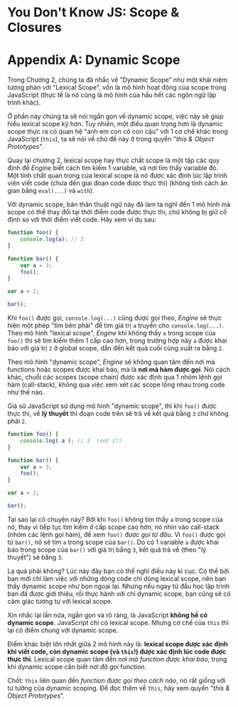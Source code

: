 # You Don't Know JS: Scope & Closures
# Appendix A: Dynamic Scope

Trong Chương 2, chúng ta đã nhắc về "Dynamic Scope" như một khái niệm tương phản với "Lexical Scope", vốn là mô hình hoạt động của scope trong JavaScript (thực tế là nó cũng là mô hình của hầu hết các ngôn ngữ lập trình khác).

Ở phần này chúng ta sẽ nói ngắn gọn về dynamic scope, việc này sẽ giúp hiểu lexical scope kỹ hơn. Tuy nhiên, một điều quan trọng hơn là dynamic scope thực ra có quan hệ "anh em con cô con cậu" với 1 cơ chế khác trong JavaScript (`this`), ta sẽ nói về chủ đề này ở trong quyển "*this & Object Prototypes*".

Quay lại chương 2, lexical scope hay thực chất scope là một tập các quy định để *Engine* biết cách tìm kiếm 1 variable, và nơi tìm thấy variable đó. Một tính chất quan trọng của lexical scope là nó được xác định lúc lập trình viên viết code (chưa đến giai đoạn code được thực thi) (không tính cách ăn gian bằng `eval(...)` và `with`). 

Với dynamic scope, bản thân thuật ngữ này đã làm ta nghĩ đến 1 mô hình mà scope có thể thay đổi tại thời điểm code được thực thi, chứ không bị giữ cố định so với thời điểm viết code. Hãy xem ví dụ sau:

```js
function foo() {
	console.log(a); // 2
}

function bar() {
	var a = 3;
	foo();
}

var a = 2;

bar();
```

Khi `foo()` được gọi, `console.log(...)` cũng được gọi theo, *Engine* sẽ thực hiện một phép "tìm bên phải" để tìm giá trị `a` truyền cho `console.log(...)`. Theo mô hình "lexical scope", *Engine* khi không thấy `a` trong scope của `foo()` thì sẽ tìm kiếm thêm 1 cấp cao hơn, trong trường hợp này `a` được khai báo với giá trị `2` ở global scope, dẫn đến kết quả cuối cùng xuất ra bằng `2`.

Theo mô hình "dynamic scope", *Engine* sẽ không quan tâm đến nơi mà functions hoặc scopes được khai báo, mà là **nơi mà hàm được gọi**. Nói cách khác, chuỗi các scopes (scope chain) được xác định qua 1 nhóm lệnh gọi hàm (call-stack), không qua việc xem xét các scope lồng nhau trong code như thế nào. 

Giả sử JavaScript sử dụng mô hình "dynamic scope", thì khi `foo()` được thực thi, về **lý thuyết** thì đoạn code trên sẽ trả về kết quả bằng `3` chứ không phải `2`. 

```js
function foo() {
	console.log( a ); // 3  (not 2!)
}

function bar() {
	var a = 3;
	foo();
}

var a = 2;

bar();
```

Tại sao lại có chuyện này? Bởi khi `foo()` không tìm thấy `a` trong scope của nó, thay vì tiếp tục tìm kiếm ở cấp scope cao hơn, nó nhìn vào call-stack (nhóm các lệnh gọi hàm), để xem `foo()` được *gọi từ đâu*. Vì `foo()` được gọi từ `bar()`, nó sẽ tìm `a` trong scope của `bar()`. Do có 1 variable `a` được khai báo trong scope của `bar()` với giá trị bằng `3`, kết quả trả về (theo "lý thuyết") sẽ bằng `3`.

Lạ quá phải không? Lúc này đây bạn có thể nghĩ điều này kì cục. Có thể bởi bạn mới chỉ làm việc với những dòng code chỉ dùng lexical scope, nên bạn thấy dynamic scope như bọn ngoại lại. Nhưng nếu ngay từ đầu học lập trình bạn đã được giới thiệu, rồi thực hành với chỉ dynamic scope, bạn cũng sẽ có cảm giác tương tự với lexical scope. 

Xin nhắc lại lần nữa, ngắn gọn và rõ ràng, là JavaScript **không hề có dynamic scope**. JavaScript chỉ có lexical scope. Nhưng cơ chế của `this` thì lại có điểm chung với dynamic scope.

Điểm khác biệt lớn nhất giữa 2 mô hình này là: **lexical scope được xác định khi viết code, còn dynamic scope (và `this`!) được xác định lúc code được thực thi**. Lexical scope quan tâm đến *nơi mà function được khai báo*, trong khi  dynamic scope cần biết *nơi đã gọi* function.

Chốt: `this` liên quan đến *function được gọi theo cách nào*, nó rất giống với tư tưởng của dynamic scoping. Để đọc thêm về `this`, hãy xem quyển "*this & Object Prototypes*".
